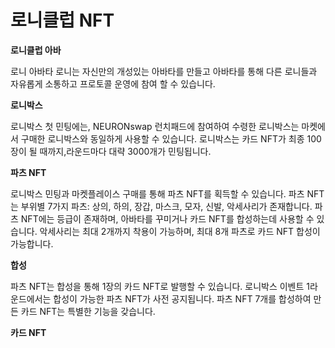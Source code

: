 # 로니클럽 NFT

**로니클럽 아바**

로니 아바타 로니는 자신만의 개성있는 아바타를 만들고 아바타를 통해 다른 로니들과 자유롭게 소통하고 프로토콜 운영에 참여 할 수 있습니다.

**로니박스**

로니박스 첫 민팅에는, NEURONswap 런치패드에 참여하여 수령한 로니박스는 마켓에서 구매한 로니박스와 동일하게 사용할 수 있습니다. 로니박스는 카드 NFT가 최종 100장이 될 때까지,라운드마다 대략 3000개가 민팅됩니다.

**파츠 NFT**

로니박스 민팅과 마켓플레이스 구매를 통해 파츠 NFT를 획득할 수 있습니다. 파츠 NFT는 부위별 7가지 파츠: 상의, 하의, 장갑, 마스크, 모자, 신발, 악세사리가 존재합니다. 파츠 NFT에는 등급이 존재하며, 아바타를 꾸미거나 카드 NFT를 합성하는데 사용할 수 있습니다. 악세사리는 최대 2개까지 착용이 가능하며, 최대 8개 파츠로 카드 NFT 합성이 가능합니다.

**합성**

파츠 NFT는 합성을 통해 1장의 카드 NFT로 발행할 수 있습니다. 로니박스 이벤트 1라운드에서는 합성이 가능한 파츠 NFT가 사전 공지됩니다. 파츠 NFT 7개를 합성하여 만든 카드 NFT는 특별한 기능을 갖습니다.



**카드 NFT**



